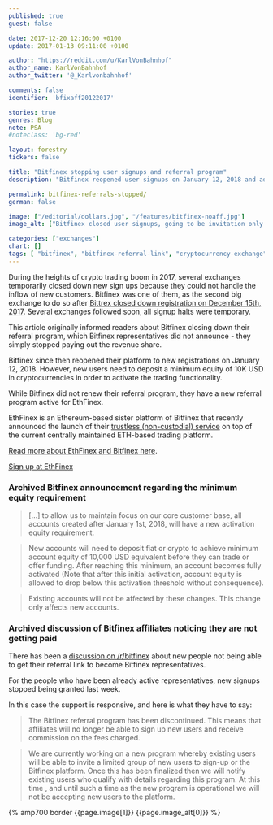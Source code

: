```yaml
---
published: true
guest: false

date: 2017-12-20 12:16:00 +0100
update: 2017-01-13 09:11:00 +0100

author: "https://reddit.com/u/KarlVonBahnhof"
author_name: KarlVonBahnhof
author_twitter: '@_Karlvonbahnhof'

comments: false
identifier: 'bfixaff20122017'

stories: true
genres: Blog
note: PSA
#noteclass: 'bg-red'

layout: forestry
tickers: false

title: "Bitfinex stopping user signups and referral program"
description: "Bitfinex reopened user signups on January 12, 2018 and added a minimum equity requirement for new accounts."

permalink: bitfinex-referrals-stopped/
german: false

image: ["/editorial/dollars.jpg", "/features/bitfinex-noaff.jpg"]
image_alt: ["Bitfinex closed user signups, going to be invitation only. Money image via Pexels."]

categories: ["exchanges"]
chart: []
tags: [ "bitfinex", "bitfinex-referral-link", "cryptocurrency-exchange", "exchange-issues"]
---
```


During the heights of crypto trading boom in 2017, several exchanges temporarily closed down new sign ups because they could not handle the inflow of new customers. Bitfinex was one of them, as the second big exchange to do so after [Bittrex closed down registration on December 15th, 2017](https://support.bittrex.com/hc/en-us/articles/115003463331-New-Account-Sign-Ups). Several exchanges followed soon, all signup halts were temporary.

This article originally informed readers about Bitfinex closing down their referral program, which Bitfinex representatives did not announce - they simply stopped paying out the revenue share.

Bitfinex since then reopened their platform to new registrations on January 12, 2018. However, new users need to deposit a minimum equity of 10K USD in cryptocurrencies in order to activate the trading functionality.

While Bitfinex did not renew their referral program, they have a new referral program active for EthFinex.

EthFinex is an Ethereum-based sister platform of Bitfinex that recently announced the launch of their [trustless (non-custodial) service](https://www.bitfinex.com/posts/279) on top of the current centrally maintained ETH-based trading platform.

[Read more about EthFinex and Bitfinex here](/coupon-bitfinex-5egv78ytlc/).

<p><a rel="nofollow" href="https://www.ethfinex.com/?refcode=5egV78YtlC" class="button" target="_blank">Sign up at EthFinex</a></p>

### Archived Bitfinex announcement regarding the minimum equity requirement

> [...] to allow us to maintain focus on our core customer base, all accounts created after January 1st, 2018, will have a new activation equity requirement.

> New accounts will need to deposit fiat or crypto to achieve minimum account equity of 10,000 USD equivalent before they can trade or offer funding. After reaching this minimum, an account becomes fully activated (Note that after this initial activation, account equity is allowed to drop below this activation threshold without consequence).

> Existing accounts will not be affected by these changes. This change only affects new accounts.

### Archived discussion of Bitfinex affiliates noticing they are not getting paid

There has been a [discussion on /r/bitfinex](https://www.reddit.com/r/bitfinex/comments/7kzo4c/referral_link_ticket_answered_in_41_min_missing/) about new people not being able to get their referral link to become Bitfinex representatives.

For the people who have been already active representatives, new signups stopped being granted last week.

In this case the support is responsive, and here is what they have to say:

> The Bitfinex referral program has been discontinued. This means that affiliates will no longer be able to sign up new users and receive commission on the fees charged.

> We are currently working on a new program whereby existing users will be able to invite a limited group of new users to sign-up or the Bitfinex platform. Once this has been finalized then we will notify existing users who qualify with details regarding this program.
At this time , and until such a time as the new program is operational we will not be accepting new users to the platform.


<div>
  {% amp700 border {{page.image[1]}} {{page.image_alt[0]}} %}
</div>
